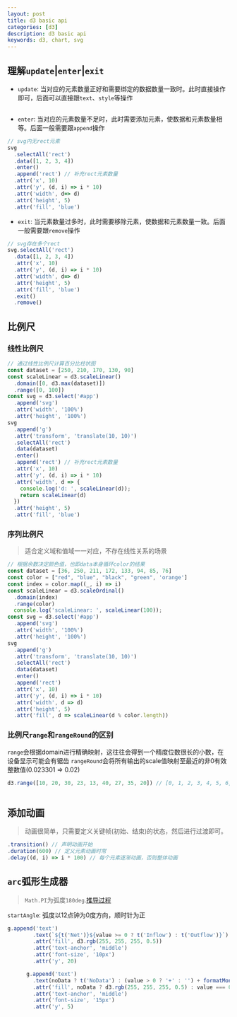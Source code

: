 ```yaml
---
layout: post
title: d3 basic api
categories: [d3]
description: d3 basic api
keywords: d3, chart, svg
---
```


## 理解`update`|`enter`|`exit`

* `update`: 当对应的元素数量正好和需要绑定的数据数量一致时。此时直接操作即可，后面可以直接跟`text`、`style`等操作

```javascript
```
* `enter`: 当对应的元素数量不足时，此时需要添加元素，使数据和元素数量相等。后面一般需要跟`append`操作

```javascript
// svg内无rect元素
svg
  .selectAll('rect')
  .data([1, 2, 3, 4])
  .enter()
  .append('rect') // 补充rect元素数量
  .attr('x', 10)
  .attr('y', (d, i) => i * 10)
  .attr('width', d=> d)
  .attr('height', 5)
  .attr('fill', 'blue')
```

* `exit`: 当元素数量过多时，此时需要移除元素，使数据和元素数量一致。后面一般需要跟`remove`操作

```javascript
// svg存在多个rect
svg.selectAll('rect')
  .data([1, 2, 3, 4])
  .attr('x', 10)
  .attr('y', (d, i) => i * 10)
  .attr('width', d=> d)
  .attr('height', 5)
  .attr('fill', 'blue')
  .exit()
  .remove()
```
## 比例尺

### 线性比例尺

```javascript
// 通过线性比例尺计算百分比柱状图
const dataset = [250, 210, 170, 130, 90]
const scaleLinear = d3.scaleLinear()
  .domain([0, d3.max(dataset)])
  .range([0, 100])
const svg = d3.select('#app')
  .append('svg')
  .attr('width', '100%')
  .attr('height', '100%')
svg
  .append('g')
  .attr('transform', 'translate(10, 10)')
  .selectAll('rect')
  .data(dataset)
  .enter()
  .append('rect') // 补充rect元素数量
  .attr('x', 10)
  .attr('y', (d, i) => i * 10)
  .attr('width', d => {
    console.log('d: ', scaleLinear(d));
    return scaleLinear(d)
  })
  .attr('height', 5)
  .attr('fill', 'blue')
```

### 序列比例尺

> 适合定义域和值域一一对应，不存在线性关系的场景

```javascript
// 根据余数决定颜色值，也即data本身循环color的结果
const dataset = [36, 250, 211, 172, 133, 94, 85, 76]
const color = ["red", "blue", "black", "green", 'orange']
const index = color.map((_, i) => i)
const scaleLinear = d3.scaleOrdinal()
  .domain(index)
  .range(color)
  console.log('scaleLinear: ', scaleLinear(100));
const svg = d3.select('#app')
  .append('svg')
  .attr('width', '100%')
  .attr('height', '100%')
svg
  .append('g')
  .attr('transform', 'translate(10, 10)')
  .selectAll('rect')
  .data(dataset)
  .enter()
  .append('rect')
  .attr('x', 10)
  .attr('y', (d, i) => i * 10)
  .attr('width', d => d)
  .attr('height', 5)
  .attr('fill', d => scaleLinear(d % color.length))
```
### 比例尺`range`和`rangeRound`的区别

`range`会根据domain进行精确映射，这往往会得到一个精度位数很长的小数，在设备显示可能会有锯齿
`rangeRound`会将所有输出的scale值映射至最近的非0有效整数值(0.023301 => 0.02)

```javascript
d3.range([10, 20, 30, 23, 13, 40, 27, 35, 20]) // [0, 1, 2, 3, 4, 5, 6, 7, 8]
```

```javascript
```

## 添加动画

> 动画很简单，只需要定义关键帧(初始、结束)的状态，然后进行过渡即可。

```javascript
.transition() // 声明动画开始
.duration(600) // 定义元素动画时常
.delay((d, i) => i * 100) // 每个元素逐渐动画，否则整体动画
```

## `arc`弧形生成器

> `Math.PI`为弧度`180deg`.[推导过程]({{site.url}}/_posts/math/2022-02-11-radian.md)

`startAngle`: 弧度以12点钟为0度方向，顺时针为正

```javascript
g.append('text')
        .text(`${t('Net')}${value >= 0 ? t('Inflow') : t('Outflow')}`)
        .attr('fill', d3.rgb(255, 255, 255, 0.5))
        .attr('text-anchor', 'middle')
        .attr('font-size', '10px')
        .attr('y', 20)

      g.append('text')
        .text(noData ? t('NoData') : (value > 0 ? '+' : '') + formatMoney(value))
        .attr('fill', noData ? d3.rgb(255, 255, 255, 0.5) : value === 0 ? textColor : value > 0 ? this.c.upColor : this.c.downColor)
        .attr('text-anchor', 'middle')
        .attr('font-size', '15px')
        .attr('y', 5)
```

```javascript

```
```javascript

```

```javascript

```

